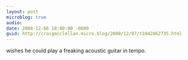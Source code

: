```yaml
---
layout: post
microblog: true
audio: 
date: 2008-12-06 18:00:00 -0600
guid: http://craigmcclellan.micro.blog/2008/12/07/t1042862735.html
---
```

wishes he could play a freaking acoustic guitar in tempo.
